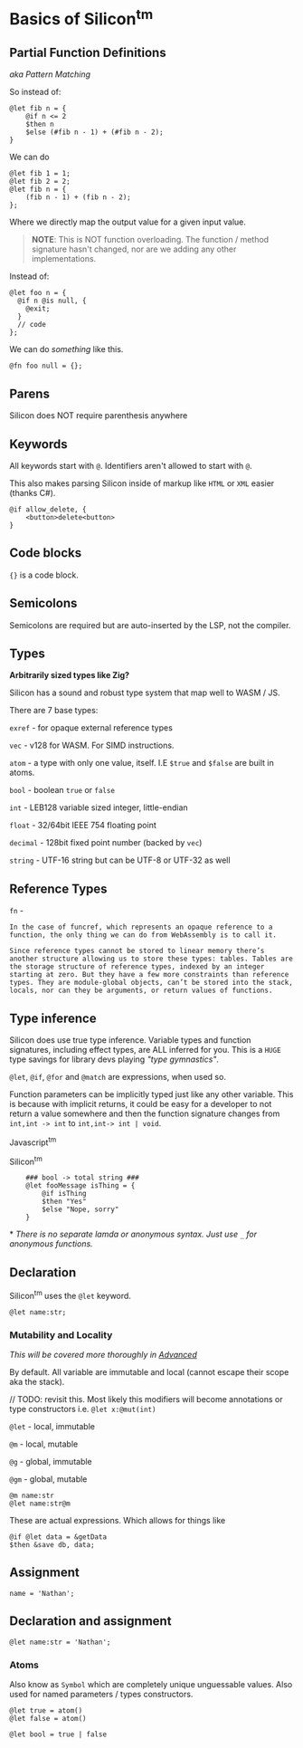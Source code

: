 # Basics of Silicon<sup>tm</sup>

## Partial Function Definitions

_aka Pattern Matching_

So instead of:

```silicon
@let fib n = {
    @if n <= 2
    $then n
    $else (#fib n - 1) + (#fib n - 2);
}
```

We can do

```silicon
@let fib 1 = 1;
@let fib 2 = 2;
@let fib n = {
    (fib n - 1) + (fib n - 2);
};
```

Where we directly map the output value for a given input value.

> **NOTE**: This is NOT function overloading. The function / method signature hasn't changed, nor are we adding any other implementations.

Instead of:

```silicon
@let foo n = {
  @if n @is null, {
    @exit;
  }
  // code
};
```

We can do _something_ like this.

```silicon
@fn foo null = {};
```

## Parens

Silicon does NOT require parenthesis anywhere

## Keywords

All keywords start with `@`. Identifiers aren't allowed to start with `@`.

This also makes parsing Silicon inside of markup like `HTML` or `XML` easier (thanks C#).

```
@if allow_delete, {
    <button>delete<button>
}
```

## Code blocks

`{}` is a code block.

## Semicolons

Semicolons are required but are auto-inserted by the LSP, not the compiler.

## Types

**Arbitrarily sized types like Zig?**

Silicon has a sound and robust type system that map well to WASM / JS.

There are 7 base types:

`exref` - for opaque external reference types

`vec` - v128 for WASM. For SIMD instructions.

`atom` - a type with only one value, itself. I.E `$true` and `$false` are built in atoms.

`bool` - boolean `true` or `false`

`int` - LEB128 variable sized integer, little-endian

`float` - 32/64bit IEEE 754 floating point

`decimal` - 128bit fixed point number (backed by `vec`)

`string` - UTF-16 string but can be UTF-8 or UTF-32 as well

## Reference Types

`fn` -

    In the case of funcref, which represents an opaque reference to a function, the only thing we can do from WebAssembly is to call it.

    Since reference types cannot be stored to linear memory there’s another structure allowing us to store these types: tables. Tables are the storage structure of reference types, indexed by an integer starting at zero. But they have a few more constraints than reference types. They are module-global objects, can’t be stored into the stack, locals, nor can they be arguments, or return values of functions.

## Type inference

Silicon does use true type inference. Variable types and function signatures, including effect types, are ALL inferred for you. This is a `HUGE` type savings for library devs playing _"type gymnastics"_.

`@let`, `@if`, `@for` and `@match` are expressions, when used so.

Function parameters can be implicitly typed just like any other variable. This is because with implicit returns, it could be easy for a developer to not return a value somewhere
and then the function signature changes from `int,int -> int` to `int,int-> int | void`.

Javascript<sup>tm</sup>

Silicon<sup>tm<sup>

```silicon
    ### bool -> total string ###
    @let fooMessage isThing = {
        @if isThing
        $then "Yes"
        $else "Nope, sorry"
    }
```

\* _There is no separate lamda or anonymous syntax. Just use `_` for anonymous functions._

## Declaration

Silicon<sup>tm</sup> uses the `@let` keyword.

    @let name:str;

### Mutability and Locality

_This will be covered more thoroughly in [Advanced](./advanced.md)_

By default. All variable are immutable and local (cannot escape their scope aka the stack).

// TODO: revisit this. Most likely this modifiers will become annotations or type constructors i.e. `@let x:@mut(int)`

`@let` - local, immutable

`@m` - local, mutable

`@g` - global, immutable

`@gm` - global, mutable

    @m name:str
    @let name:str@m

These are actual expressions. Which allows for things like

    @if @let data = &getData 
    $then &save db, data;

## Assignment

    name = 'Nathan';

## Declaration and assignment

    @let name:str = 'Nathan';

### Atoms

Also know as `Symbol` which are completely unique unguessable values.
Also used for named parameters / types constructors.

    @let true = atom()
    @let false = atom()

    @let bool = true | false